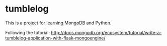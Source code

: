 tumblelog
=============================

This is a project for learning MongoDB and Python.

Following the tutorial:
http://docs.mongodb.org/ecosystem/tutorial/write-a-tumblelog-application-with-flask-mongoengine/






